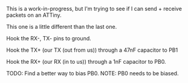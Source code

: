 This is a work-in-progress, but I'm trying to see if I can send + receive packets
on an ATTiny.

This one is a little different than the last one.

Hook the RX-, TX- pins to ground.

Hook the TX+ (our TX (out from us)) through a 47nF capacitor to PB1

Hook the RX+ (our RX (in to us)) through a 1nF capacitor to PB0.

TODO: Find a better way to bias PB0. NOTE: PB0 needs to be biased.
